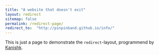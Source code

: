 ```yaml
---
title: "A website that doesn't exit"
layout: redirect
sitemap: false
permalink: /redirect-page/
redirect_to:  "http://pinpinband.github.io/info/"
---
```

This is just a page to demonstrate the `redirect`-layout, programmend by [Kanishk](http://codingtips.kanishkkunal.in/about/).
